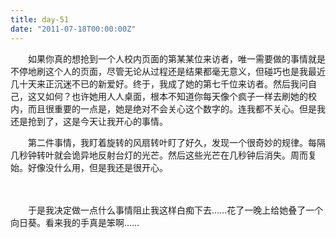 ```yaml
---
title: day-51
date: "2011-07-18T00:00:00Z"
---
```

　　如果你真的想抢到一个人校内页面的第某某位来访者，唯一需要做的事情就是不停地刷这个人的页面，尽管无论从过程还是结果都毫无意义，但碰巧也是我最近几十天来正沉迷不已的新爱好。终于，我成了她的第七千位来访者。然后我问自己，这又如何？也许她用人人桌面，根本不知道你每天像个疯子一样去刷她的校内，而且很重要的一点是，她是绝对不会关心这个数字的。连我都不关心。但是我还是抢到了，这是今天让我开心的事情。
  
　　第二件事情，我盯着旋转的风扇转叶盯了好久，发现一个很奇妙的规律。每隔几秒钟转叶就会诡异地反射台灯的光芒。然后这些光芒在几秒钟后消失。周而复始。好像没什么用，但是我还是很开心。
  
　　

　　于是我决定做一点什么事情阻止我这样白痴下去……花了一晚上给她叠了一个向日葵。看来我的手真是笨啊……